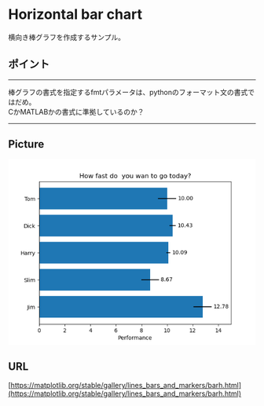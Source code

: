 # Horizontal bar chart

横向き棒グラフを作成するサンプル。

## ポイント

---

棒グラフの書式を指定するfmtパラメータは、pythonのフォーマット文の書式ではだめ。  
CかMATLABかの書式に準拠しているのか？

---

## Picture

<p align="center">
  <img src="main.png" alt="main.png">
</p>

## URL

[https://matplotlib.org/stable/gallery/lines_bars_and_markers/barh.html](https://matplotlib.org/stable/gallery/lines_bars_and_markers/barh.html)